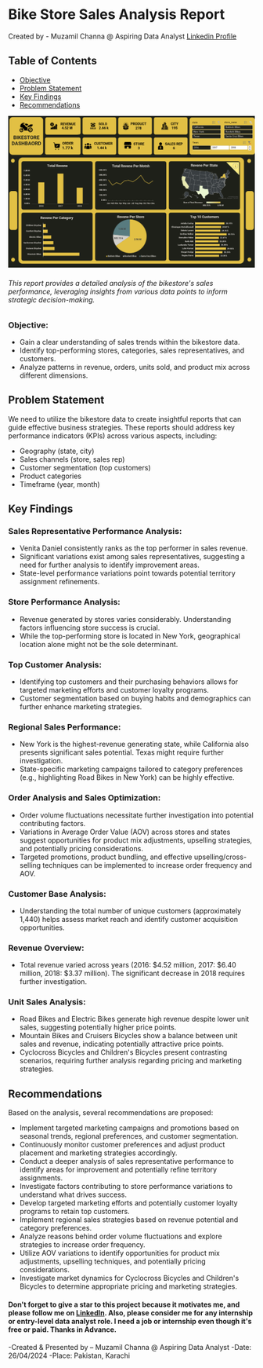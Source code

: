 # Bike Store Sales Analysis Report

Created by - Muzamil Channa @ Aspiring Data Analyst [Linkedin Profile](https://www.linkedin.com/in/muzamil-channa-a2216a175/)

## Table of Contents
- [Objective](#objective)
- [Problem Statement](#problem-statement)
- [Key Findings](#key-findings)
- [Recommendations](#recommendations)

![Dashboard](Dashbaord.png)  

###### This report provides a detailed analysis of the bikestore's sales performance, leveraging insights from various data points to inform strategic decision-making.

### Objective:
- Gain a clear understanding of sales trends within the bikestore data.
- Identify top-performing stores, categories, sales representatives, and customers.
- Analyze patterns in revenue, orders, units sold, and product mix across different dimensions.

## Problem Statement
We need to utilize the bikestore data to create insightful reports that can guide effective business strategies. These reports should address key performance indicators (KPIs) across various aspects, including:

- Geography (state, city)
- Sales channels (store, sales rep)
- Customer segmentation (top customers)
- Product categories
- Timeframe (year, month)

## Key Findings

### Sales Representative Performance Analysis:
- Venita Daniel consistently ranks as the top performer in sales revenue.
- Significant variations exist among sales representatives, suggesting a need for further analysis to identify improvement areas.
- State-level performance variations point towards potential territory assignment refinements.

### Store Performance Analysis:
- Revenue generated by stores varies considerably. Understanding factors influencing store success is crucial.
- While the top-performing store is located in New York, geographical location alone might not be the sole determinant.

### Top Customer Analysis:
- Identifying top customers and their purchasing behaviors allows for targeted marketing efforts and customer loyalty programs.
- Customer segmentation based on buying habits and demographics can further enhance marketing strategies.

### Regional Sales Performance:
- New York is the highest-revenue generating state, while California also presents significant sales potential. Texas might require further investigation.
- State-specific marketing campaigns tailored to category preferences (e.g., highlighting Road Bikes in New York) can be highly effective.

### Order Analysis and Sales Optimization:
- Order volume fluctuations necessitate further investigation into potential contributing factors.
- Variations in Average Order Value (AOV) across stores and states suggest opportunities for product mix adjustments, upselling strategies, and potentially pricing considerations.
- Targeted promotions, product bundling, and effective upselling/cross-selling techniques can be implemented to increase order frequency and AOV.

### Customer Base Analysis:
- Understanding the total number of unique customers (approximately 1,440) helps assess market reach and identify customer acquisition opportunities.

### Revenue Overview:
- Total revenue varied across years (2016: $4.52 million, 2017: $6.40 million, 2018: $3.37 million). The significant decrease in 2018 requires further investigation.

### Unit Sales Analysis:
- Road Bikes and Electric Bikes generate high revenue despite lower unit sales, suggesting potentially higher price points.
- Mountain Bikes and Cruisers Bicycles show a balance between unit sales and revenue, indicating potentially attractive price points.
- Cyclocross Bicycles and Children's Bicycles present contrasting scenarios, requiring further analysis regarding pricing and marketing strategies.

## Recommendations
Based on the analysis, several recommendations are proposed:

- Implement targeted marketing campaigns and promotions based on seasonal trends, regional preferences, and customer segmentation.
- Continuously monitor customer preferences and adjust product placement and marketing strategies accordingly.
- Conduct a deeper analysis of sales representative performance to identify areas for improvement and potentially refine territory assignments.
- Investigate factors contributing to store performance variations to understand what drives success.
- Develop targeted marketing efforts and potentially customer loyalty programs to retain top customers.
- Implement regional sales strategies based on revenue potential and category preferences.
- Analyze reasons behind order volume fluctuations and explore strategies to increase order frequency.
- Utilize AOV variations to identify opportunities for product mix adjustments, upselling techniques, and potentially pricing considerations.
- Investigate market dynamics for Cyclocross Bicycles and Children's Bicycles to determine appropriate pricing and marketing strategies.



#### Don't forget to give a star to this project because it motivates me, and please follow me on [LinkedIn](https://www.linkedin.com/in/muzamil-channa-a2216a175/). Also, please consider me for any internship or entry-level data analyst role. I need a job or internship even though it's free or paid. Thanks in Advance.

-Created & Presented by – Muzamil Channa @ Aspiring Data Analyst
-Date: 26/04/2024
-Place: Pakistan, Karachi

